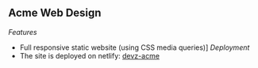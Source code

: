 ## Acme Web Design
*Features*
- Full responsive static website (using CSS media queries)]
*Deployment*
- The site is deployed on netlify: [devz-acme](https://devz-acme.netlify.app/)
